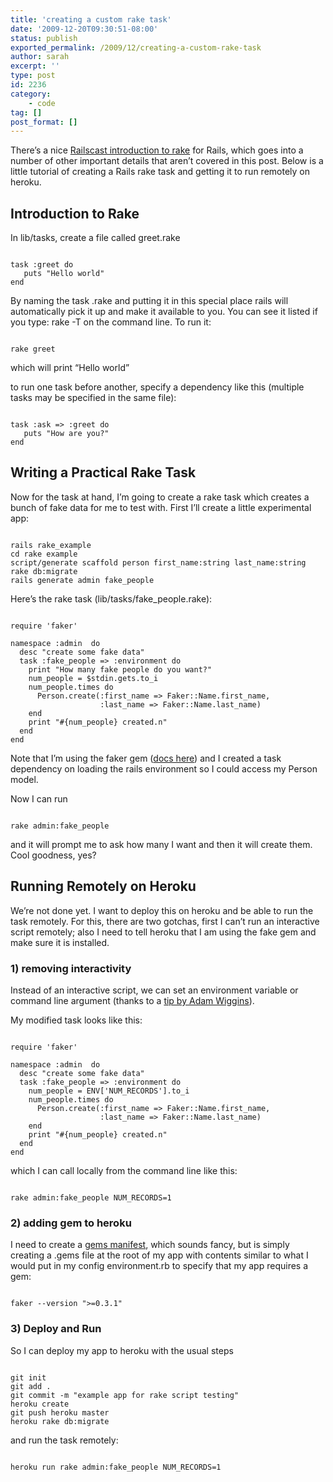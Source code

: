 ```yaml
---
title: 'creating a custom rake task'
date: '2009-12-20T09:30:51-08:00'
status: publish
exported_permalink: /2009/12/creating-a-custom-rake-task
author: sarah
excerpt: ''
type: post
id: 2236
category:
    - code
tag: []
post_format: []
---
```

There’s a nice [Railscast introduction to rake](http://railscasts.com/episodes/66-custom-rake-tasks) for Rails, which goes into a number of other important details that aren’t covered in this post. Below is a little tutorial of creating a Rails rake task and getting it to run remotely on heroku.

Introduction to Rake
--------------------

In lib/tasks, create a file called greet.rake

```

task :greet do
   puts "Hello world"
end
```

By naming the task .rake and putting it in this special place rails will automatically pick it up and make it available to you. You can see it listed if you type: rake -T on the command line. To run it:

```

rake greet
```

which will print “Hello world”

to run one task before another, specify a dependency like this (multiple tasks may be specified in the same file):

```

task :ask => :greet do
   puts "How are you?"
end
```

Writing a Practical Rake Task
-----------------------------

Now for the task at hand, I’m going to create a rake task which creates a bunch of fake data for me to test with. First I’ll create a little experimental app:

```

rails rake_example
cd rake example
script/generate scaffold person first_name:string last_name:string
rake db:migrate
rails generate admin fake_people
```

Here’s the rake task (lib/tasks/fake\_people.rake):

```

require 'faker'

namespace :admin  do
  desc "create some fake data"
  task :fake_people => :environment do
    print "How many fake people do you want?"
    num_people = $stdin.gets.to_i
    num_people.times do
      Person.create(:first_name => Faker::Name.first_name,
                    :last_name => Faker::Name.last_name)
    end
    print "#{num_people} created.n"
  end
end
```

Note that I’m using the faker gem ([docs here](http://faker.rubyforge.org/rdoc/)) and I created a task dependency on loading the rails environment so I could access my Person model.

Now I can run

```

rake admin:fake_people
```

and it will prompt me to ask how many I want and then it will create them. Cool goodness, yes?

Running Remotely on Heroku
--------------------------

We’re not done yet. I want to deploy this on heroku and be able to run the task remotely. For this, there are two gotchas, first I can’t run an interactive script remotely; also I need to tell heroku that I am using the fake gem and make sure it is installed.

### 1) removing interactivity

Instead of an interactive script, we can set an environment variable or command line argument (thanks to a [tip by Adam Wiggins](http://groups.google.com/group/heroku/browse_thread/thread/775f445e5b11e498/)).

My modified task looks like this:

```

require 'faker'

namespace :admin  do
  desc "create some fake data"
  task :fake_people => :environment do
    num_people = ENV['NUM_RECORDS'].to_i
    num_people.times do
      Person.create(:first_name => Faker::Name.first_name,
                    :last_name => Faker::Name.last_name)
    end
    print "#{num_people} created.n"
  end
end
```

which I can call locally from the command line like this:

```

rake admin:fake_people NUM_RECORDS=1
```

### 2) adding gem to heroku

I need to create a [gems manifest](http://blog.heroku.com/archives/2009/3/10/gem_manifests/), which sounds fancy, but is simply creating a .gems file at the root of my app with contents similar to what I would put in my config environment.rb to specify that my app requires a gem:

```

faker --version ">=0.3.1"
```

### 3) Deploy and Run

So I can deploy my app to heroku with the usual steps

```

git init
git add .
git commit -m "example app for rake script testing"
heroku create
git push heroku master
heroku rake db:migrate
```

and run the task remotely:

```

heroku run rake admin:fake_people NUM_RECORDS=1
```